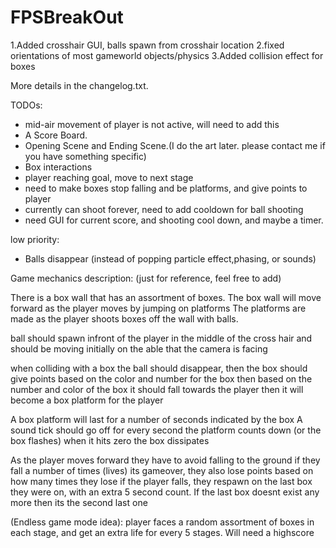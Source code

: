 # FPSBreakOut

 1.Added crosshair GUI, balls spawn from crosshair location
 2.fixed orientations of most gameworld objects/physics
 3.Added collision effect for boxes

More details in the changelog.txt.

TODOs:
- mid-air movement of player is not active, will need to add this 
- A Score Board.
- Opening Scene and Ending Scene.(I do the art later. please contact me if you have something specific)
- Box interactions
- player reaching goal, move to next stage
- need to make boxes stop falling and be platforms, and give points to player
- currently can shoot forever, need to add cooldown for ball shooting
- need GUI for current score, and shooting cool down, and maybe a timer.

low priority:
- Balls disappear (instead of popping particle effect,phasing, or sounds) 


Game mechanics description: (just for reference, feel free to add)

There is a box wall that has an assortment of boxes. 
  The box wall will move forward as the player moves by jumping on platforms
  The platforms are made as the player shoots boxes off the wall with balls.

ball should spawn infront of the player in the middle of the cross hair and should be moving initially on the able that the camera is facing

when colliding with a box the ball should disappear,
 then the box should give points based on the color and number for the box
 then based on the number and color of the box it should fall towards the player 
	then it will become a box platform for the player
	
A box platform will last for a number of seconds indicated by the box
	A sound tick should go off for every second the platform counts down (or the box flashes)
	when it hits zero the box dissipates

As the player moves forward they have to avoid falling to the ground 
	if they fall a number of times (lives) its gameover, 
        they also lose points based on how many times they lose
        if the player falls, they respawn on the last box they were on, with an extra 5 second count. 
           If the last box doesnt exist any more then its the second last one

(Endless game mode idea): 
player faces a random assortment of boxes in each stage, and get an extra life for every 5 stages.
Will need a highscore 



